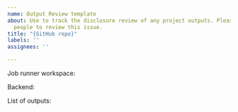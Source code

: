 ```yaml
---
name: Output Review template
about: Use to track the disclosure review of any project outputs. Please assign two
  people to review this issue.
title: "{GitHub repo}"
labels: ''
assignees: ''

---
```


Job runner workspace:

Backend:

List of outputs: